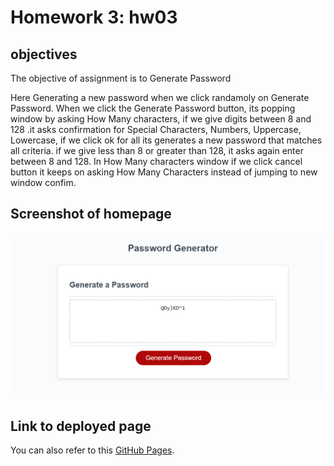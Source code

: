# Homework 3: hw03

## objectives
 
The objective of assignment is to Generate Password  

Here Generating a new password when we click randamoly on Generate Password.
When we click the Generate Password button, its popping window by asking How Many characters,
if we give digits between 8 and 128 .it asks confirmation for Special Characters, Numbers, Uppercase, Lowercase, if we click ok for all its generates a new password that matches all criteria.
if we give less than 8 or greater than 128, it asks again enter between 8 and 128.
In How Many characters window if we click cancel button it keeps on asking How Many Characters instead of jumping to new window confim.



## Screenshot of homepage

![Here is a screen shot of the final page/homepage.](./assets/image/passwordgenerator.png)

## Link to deployed page
You can also refer to this [GitHub Pages](https://github.com/SowmyaNagayya/hw03).
